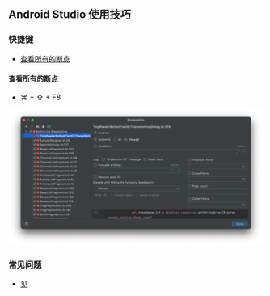 ## Android Studio 使用技巧


### 快捷键

- [查看所有的断点](#查看所有的断点)



#### 查看所有的断点

- ⌘ + ⇧ + F8 

![](./imgs/img.png)

### 常见问题

- [见](./errors/readme.md)